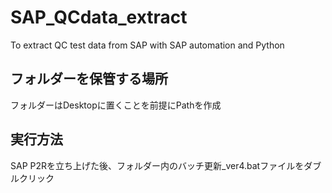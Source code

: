 # SAP_QCdata_extract
To extract QC test data from SAP with SAP automation and Python

## フォルダーを保管する場所
フォルダーはDesktopに置くことを前提にPathを作成

## 実行方法
SAP P2Rを立ち上げた後、フォルダー内のバッチ更新_ver4.batファイルをダブルクリック
